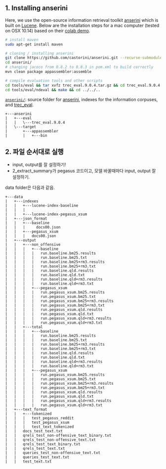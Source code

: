 ## 1. Installing anserini

Here, we use the open-source information retrieval toolkit [anserini](http://anserini.io/) which is built on [Lucene](https://lucene.apache.org/).
Below are the installation steps for a mac computer (tested on OSX 10.14) based on their [colab demo](https://colab.research.google.com/drive/1s44ylhEkXDzqNgkJSyXDYetGIxO9TWZn).


```bash
# install maven
sudo apt-get install maven

# cloning / installing anserini
git clone https://github.com/castorini/anserini.git --recurse-submodules
cd anserini/
# changing jacoco from 0.8.2 to 0.8.3 in pom.xml to build correctly
mvn clean package appassembler:assemble

# compile evaluation tools and other scripts
cd tools/eval && tar xvfz trec_eval.9.0.4.tar.gz && cd trec_eval.9.0.4 && make && cd ../../..
cd tools/eval/ndeval && make && cd ../../..
```

[`anserini/`](./anserini/): source folder for [anserini](https://github.com/castorini/anserini), indexes for the information corpuses, and [trec_eval](https://github.com/usnistgov/trec_eval).

```
+---anserini 
|   +---eval
|   |   \---trec_eval.9.0.4
|   \---target
|       +---appassembler
|       |   +---bin
```


## 2. 파일 순서대로 실행
* input, output를 잘 설정하기!
* 2_extract_summary가 pegasus 코드이고, 모델 바꿀때마다 input, output 잘 설정하기.

data folder은 다음과 같음.
```
+---data 
|   +---indexes
|   |   +---lucene-index-baseline
|   |   |       
|   |   +---lucene-index-pegasus_xsum 
|   +---json_format
|   |   +---baseline
|   |   |     docs00.json
|   |   +---pegasus_xsum
|   |   |   docs00.json
|   +---output
|   |   +---non_offensive
|   |   |   +---baseline
|   |   |   |   run.baseline.bm25.results
|   |   |   |   run.baseline.bm25.txt
|   |   |   |   run.baseline.bm25+rm3.results
|   |   |   |   run.baseline.bm25+rm3.txt
|   |   |   |   run.baseline.qld.results
|   |   |   |   run.baseline.qld.txt
|   |   |   |   run.baseline.qld+rm3.results
|   |   |   |   run.baseline.qld+rm3.txt
|   |   |   +---pegasus_xsum
|   |   |   |   run.pegasus_xsum.bm25.results
|   |   |   |   run.pegasus_xsum.bm25.txt
|   |   |   |   run.pegasus_xsum.bm25+rm3.results
|   |   |   |   run.pegasus_xsum.bm25+rm3.txt
|   |   |   |   run.pegasus_xsum.qld.results
|   |   |   |   run.pegasus_xsum.qld.txt
|   |   |   |   run.pegasus_xsum.qld+rm3.results
|   |   |   |   run.pegasus_xsum.qld+rm3.txt
|   |   +---total
|   |   |   +---baseline
|   |   |   |   run.baseline.bm25.results
|   |   |   |   run.baseline.bm25.txt
|   |   |   |   run.baseline.bm25+rm3.results
|   |   |   |   run.baseline.bm25+rm3.txt
|   |   |   |   run.baseline.qld.results
|   |   |   |   run.baseline.qld.txt
|   |   |   |   run.baseline.qld+rm3.results
|   |   |   |   run.baseline.qld+rm3.txt
|   |   |   +---pegasus_xsum
|   |   |   |   run.pegasus_xsum.bm25.results
|   |   |   |   run.pegasus_xsum.bm25.txt
|   |   |   |   run.pegasus_xsum.bm25+rm3.results
|   |   |   |   run.pegasus_xsum.bm25+rm3.txt
|   |   |   |   run.pegasus_xsum.qld.results
|   |   |   |   run.pegasus_xsum.qld.txt
|   |   |   |   run.pegasus_xsum.qld+rm3.results
|   |   |   |   run.pegasus_xsum.qld+rm3.txt
|   +---text_format
|   |   +---tokenized
|   |   |   test_pegasus_reddit
|   |   |   test_pegasus_xsum
|   |   |   test_text_tokenized
|   |   docs_test_text.txt
|   |   qrels_test_non-offensive_text_binary.txt
|   |   qrels_test_non-offensive_text.txt
|   |   qrels_test_text_binary.txt
|   |   qrels_test_text.txt
|   |   queries_test_non-offensive_text.txt
|   |   queries_test_text.txt
|   |   test_text.txt
```